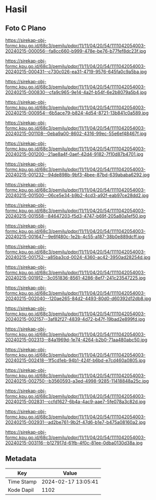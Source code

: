 # Hasil

## Foto C Plano

https://sirekap-obj-formc.kpu.go.id/68c3/pemilu/pdpr/11/11/04/20/54/1111042054003-20240215-000056--fa8cc660-b999-478e-be76-b77fef8dc23f.jpg

https://sirekap-obj-formc.kpu.go.id/68c3/pemilu/pdpr/11/11/04/20/54/1111042054003-20240215-000431--c730c026-ea31-4719-9576-645fa0c9a5ba.jpg

https://sirekap-obj-formc.kpu.go.id/68c3/pemilu/pdpr/11/11/04/20/54/1111042054003-20240215-000830--cfa9c965-9e14-4a2f-b54f-6e2b8079a5b4.jpg

https://sirekap-obj-formc.kpu.go.id/68c3/pemilu/pdpr/11/11/04/20/54/1111042054003-20240215-000954--6b5ace79-b824-4d54-8721-13b841c0a589.jpg

https://sirekap-obj-formc.kpu.go.id/68c3/pemilu/pdpr/11/11/04/20/54/1111042054003-20240215-001108--0eba9a00-8602-4316-99ec-55e6ef48467f.jpg

https://sirekap-obj-formc.kpu.go.id/68c3/pemilu/pdpr/11/11/04/20/54/1111042054003-20240215-001200--21ae8a4f-0aef-42d4-9182-7f10d87b4701.jpg

https://sirekap-obj-formc.kpu.go.id/68c3/pemilu/pdpr/11/11/04/20/54/1111042054003-20240215-001232--94de898b-9bf3-4bee-87bd-639ababa6292.jpg

https://sirekap-obj-formc.kpu.go.id/68c3/pemilu/pdpr/11/11/04/20/54/1111042054003-20240215-001500--06ce5e34-b9b2-4cd3-a92f-eab97ce28dd2.jpg

https://sirekap-obj-formc.kpu.go.id/68c3/pemilu/pdpr/11/11/04/20/54/1111042054003-20240215-001558--84647203-f5d3-4747-b69f-205a80a1ef50.jpg

https://sirekap-obj-formc.kpu.go.id/68c3/pemilu/pdpr/11/11/04/20/54/1111042054003-20240215-001647--9e6f480c-1e2b-4c55-a187-38b0e889dcff.jpg

https://sirekap-obj-formc.kpu.go.id/68c3/pemilu/pdpr/11/11/04/20/54/1111042054003-20240215-001752--a85ba3cd-0024-4360-ac42-3950ad28254d.jpg

https://sirekap-obj-formc.kpu.go.id/68c3/pemilu/pdpr/11/11/04/20/54/1111042054003-20240215-001912--3c051836-8561-4286-8ef7-241c23547225.jpg

https://sirekap-obj-formc.kpu.go.id/68c3/pemilu/pdpr/11/11/04/20/54/1111042054003-20240215-002040--120ae265-84d2-4493-80d0-d60392d12db8.jpg

https://sirekap-obj-formc.kpu.go.id/68c3/pemilu/pdpr/11/11/04/20/54/1111042054003-20240215-002157--3af82f27-4839-4d72-b47f-19bad2e899fd.jpg

https://sirekap-obj-formc.kpu.go.id/68c3/pemilu/pdpr/11/11/04/20/54/1111042054003-20240215-002313--84a1969d-1e74-4264-b2b0-71aa480abc50.jpg

https://sirekap-obj-formc.kpu.go.id/68c3/pemilu/pdpr/11/11/04/20/54/1111042054003-20240215-002418--1f5cd1eb-94b1-424f-b6bd-e7cd460a0805.jpg

https://sirekap-obj-formc.kpu.go.id/68c3/pemilu/pdpr/11/11/04/20/54/1111042054003-20240215-002750--b3560593-a3ed-4998-9285-11418848a25c.jpg

https://sirekap-obj-formc.kpu.go.id/68c3/pemilu/pdpr/11/11/04/20/54/1111042054003-20240215-002831--ccfd1627-6b4a-4ac9-aae7-5fe078a3c82d.jpg

https://sirekap-obj-formc.kpu.go.id/68c3/pemilu/pdpr/11/11/04/20/54/1111042054003-20240215-002931--ad2be761-9b2f-47d6-b1e7-b475a08160a2.jpg

https://sirekap-obj-formc.kpu.go.id/68c3/pemilu/pdpr/11/11/04/20/54/1111042054003-20240215-003116--b127917d-61fb-4f0c-81ee-0dba0130d38a.jpg


## Metadata

| Key        | Value               |
| ---------- | ------------------- |
| Time Stamp | 2024-02-17 13:05:41 |
| Kode Dapil | 1102                |



